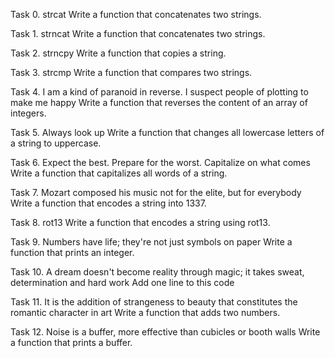 Task 0. strcat
	Write a function that concatenates two strings.

Task 1. strncat
	Write a function that concatenates two strings.

Task 2. strncpy
	Write a function that copies a string.

Task 3. strcmp
	Write a function that compares two strings.

Task 4. I am a kind of paranoid in reverse. I suspect people of plotting to make me happy
	Write a function that reverses the content of an array of integers.

Task 5. Always look up
	Write a function that changes all lowercase letters of a string to uppercase.

Task 6. Expect the best. Prepare for the worst. Capitalize on what comes
	Write a function that capitalizes all words of a string.

Task 7. Mozart composed his music not for the elite, but for everybody
	Write a function that encodes a string into 1337.

Task 8. rot13
	Write a function that encodes a string using rot13.

Task 9. Numbers have life; they're not just symbols on paper
	Write a function that prints an integer.

Task 10. A dream doesn't become reality through magic; it takes sweat, determination and hard work
	Add one line to this code

Task 11. It is the addition of strangeness to beauty that constitutes the romantic character in art
	Write a function that adds two numbers.

Task 12. Noise is a buffer, more effective than cubicles or booth walls
	Write a function that prints a buffer.
